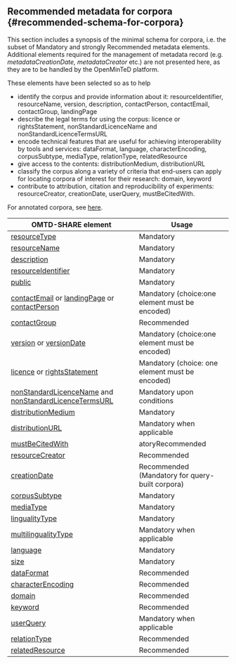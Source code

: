 ## ​Recommended metadata for corpora {#recommended-schema-for-corpora}

This section includes a synopsis of the minimal schema for corpora, i.e. the subset of Mandatory and strongly Recommended metadata elements. Additional elements required for the management of metadata record (e.g. _metadataCreationDate, metadataCreator_ etc.) are not presented here, as they are to be handled by the OpenMinTeD platform.

These elements have been selected so as to help 
* identify the corpus and provide information about it: resourceIdentifier, resourceName, version, description, contactPerson, contactEmail, contactGroup, landingPage
* describe the legal terms for using the corpus: licence or rightsStatement, nonStandardLicenceName and nonStandardLicenceTermsURL 
* encode  technical features that are useful for achieving interoperability by tools and services: dataFormat, language, characterEncoding, corpusSubtype, mediaType, relationType, relatedResource
* give access to the contents: distributionMedium, distributionURL
* classify the corpus along a variety of criteria that end-users can apply for locating corpora of interest for their research: domain, keyword
* contribute to attribution, citation and reproducibility of experiments: resourceCreator, creationDate, userQuery, mustBeCitedWith.

For annotated corpora, see [here](metadata-schema-for-annotated-corpora.md).

| OMTD-SHARE element | Usage |
| --- | --- |
| [resourceType](/corpora_resourceType.md) | Μandatory |
| [resourceName](/corpora_resourceName.md) | Μandatory |
| [description](/corpora_description.md) | Μandatory |
| [resourceIdentifier](/corpora_identifier.md) | Μandatory |
| [public](/corpora_public.md) | Mandatory |
| [contactEmail](/corpora_contactEmail.md) or [landingPage](/corpora_landingPage.md) or [contactPerson](/corpora_contactPerson.md)  | Μandatory  \(choice:one element must be encoded) |
| [contactGroup](/corpora_contactGroup.md) | Recommended |
| [version](/corpora_version.md) or [versionDate](/corpora_versionDate.md) | Mandatory \(choice:one element must be encoded) |
| [licence](/corpora_licence.md) or [rightsStatement](/corpora_rightsStatement.md) | Mandatory (choice: one element must be encoded) |
| [nonStandardLicenceName](/corpora_nonStandardLicenceName.md) and [nonStandardLicenceTermsURL](/corpora_nonStandardLicenceTermsURL.md) | Mandatory upon conditions |
| [distributionMedium](/corpora_distributionMedium.md) | Μandatory |
| [distributionURL](/corpora_distributionURL.md) | Μandatory when applicable |
| [mustBeCitedWith](/corpora_mustBeCitedWith.md) | atoryRecommended |
| [resourceCreator](/corpora_resourceCreator.md) | Recommended |
| [creationDate](/corpora_creationDate.md) | Recommended \(Mandatory for query- built corpora\) |
| [corpusSubtype](/corpora_corpusSubtype.md) | Μandatory |
| [mediaType](/corpora_mediaType.md) | Μandatory |
| [lingualityType](/corpora_lingualityType.md) | Μandatory |
| [multilingualityType](/corpora_multilingualityType.md) | Μandatory when applicable |
| [language](/corpora_language.md) | Μandatory |
| [size](/corpora_size.md) | Μandatory |
| [dataFormat](/corpora_dataFormat.md) | Recommended |
| [characterEncoding](/corpora_characterEncoding.md) | Recommended |
| [domain](/corpora_domain.md) | Recommended |
| [keyword](/corpora_keyword.md) | Recommended |
| [userQuery](/corpora_userQuery.md) | Μandatory when applicable |
| [relationType](/corpora_relationType.md) | Recommended |
| [relatedResource](/corpora_relatedResource.md) | Recommended |
